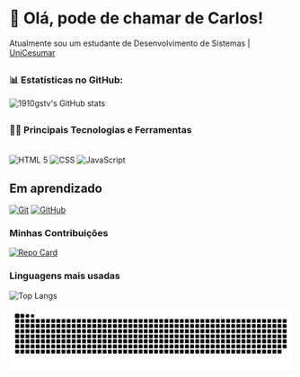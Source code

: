 # 👋 Olá, pode de chamar de Carlos!
Atualmente sou um estudante de Desenvolvimento de Sistemas  |  [UniCesumar](https://inscricoes.unicesumar.edu.br/)

##
### 📊 Estatísticas no GitHub:

![1910gstv's GitHub stats](https://github-readme-stats.vercel.app/api?username=CarlosAlves84&show_icons=true&theme=dark)



##
### 👨‍💻 Principais Tecnologias e Ferramentas 

<div style="display: inline_block"><br/>
<img aLign="center" alt="HTML 5" src="https://img.shields.io/badge/HTML5-E34F26?style=for-the-badge&logo=html5&logoColor=white" />
<img aLign="center" alt="CSS" src="https://img.shields.io/badge/CSS3-1572B6?style=for-the-badge&logo=css3&logoColor=white" />
<img aLign="center" alt="JavaScript" src="https://img.shields.io/badge/JavaScript-323330?style=for-the-badge&logo=javascript&logoColor=F7DF1E" />
</div>

## Em aprendizado
[![Git](https://img.shields.io/badge/Git-000?style=for-the-badge&logo=git&logoColor=E94D5F)]()
[![GitHub](https://img.shields.io/badge/GitHub-000?style=for-the-badge&logo=github&logoColor=30A3DC)]()

### Minhas Contribuições
[![Repo Card](https://github-readme-stats.vercel.app/api/pin/?username=CarlosAlves84&repo=dio-lab-open-source&bg_color=122&border_color=30A3DC&show_icons=true&icon_color=50A5DC&title_color=E94D5F&text_color=EEB)](https://github.com/CarlosAlves84/dio-lab-open-source)

### Linguagens mais usadas
![Top Langs](https://github-readme-stats-git-masterrstaa-rickstaa.vercel.app/api/top-langs/?username=CarlosAlves84&bg_color=000&border_color=30A3DC&title_color=E94D5F&text_color=FFF)


![snake animation](https://github.com/CarlosAlves84/CarlosAlves84/blob/output/github-contribution-grid-snake.svg)

